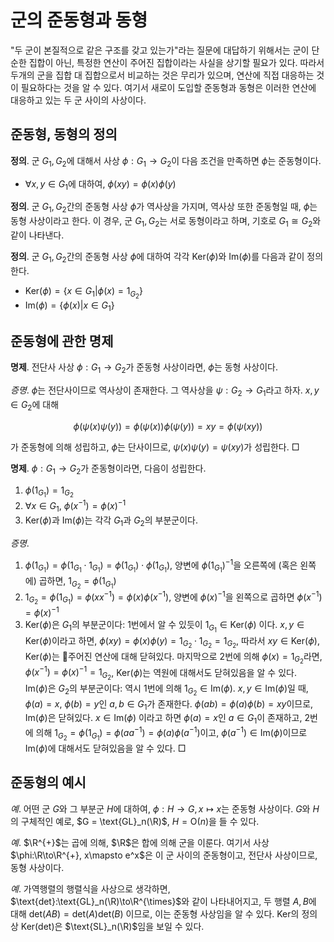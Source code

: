 <!---
title: '군의 준동형과 동형'
category: Mathematics
language: Korean
--->

# 군의 준동형과 동형

"두 군이 본질적으로 같은 구조를 갖고 있는가"라는 질문에 대답하기 위해서는
군이 단순한 집합이 아닌, 특정한 연산이 주어진 집합이라는 사실을 상기할 필요가
있다. 따라서 두개의 군을 집합 대 집합으로서 비교하는 것은 무리가 있으며,
연산에 직접 대응하는 것이 필요하다는 것을 알 수 있다. 여기서 새로이 도입할
준동형과 동형은 이러한 연산에 대응하고 있는 두 군 사이의 사상이다.

## 준동형, 동형의 정의

**정의**. 군 $`G_1, G_2`$에 대해서 사상 $`\phi: G_1 \to G_2`$이
다음 조건을 만족하면 $`\phi`$는 준동형이다.

- $`\forall x,y \in G_1`$에 대하여, $`\phi(xy) = \phi(x)\phi(y)`$

**정의**. 군 $`G_1, G_2`$간의 준동형 사상 $`\phi`$가 역사상을 가지며,
역사상 또한 준동형일 때, $`\phi`$는 동형 사상이라고 한다.
이 경우, 군 $`G_1, G_2`$는 서로 동형이라고 하며, 기호로
$`G_1\cong G_2`$와 같이 나타낸다.

**정의**. 군 $`G_1, G_2`$간의 준동형 사상 $`\phi`$에 대하여 각각
$`\text{Ker}(\phi)`$와 $`\text{Im}(\phi)`$를 다음과 같이 정의한다.

- $`\text{Ker}(\phi) = \left\{x\in G_1 | \phi(x) = 1_{G_2}\right\}`$
- $`\text{Im}(\phi) = \left\{\phi(x)|x\in G_1\right\}`$

## 준동형에 관한 명제

**명제**. 전단사 사상 $`\phi:G_1 \to G_2`$가 준동형 사상이라면,
$`\phi`$는 동형 사상이다.

*증명*. $`\phi`$는 전단사이므로 역사상이 존재한다. 그 역사상을
$`\psi: G_2 \to G_1`$라고 하자. $`x,y\in G_2`$에 대해

```math
\phi(\psi(x)\psi(y)) = \phi(\psi(x))\phi(\psi(y)) = xy = \phi(\psi(xy))
```

가 준동형에 의해 성립하고, $`\phi`$는 단사이므로, $`\psi(x)\psi(y) = \psi(xy)`$가
성립한다. □

**명제**. $`\phi:G_1\to G_2`$가 준동형이라면, 다음이 성립한다.

1. $`\phi(1_{G_1}) = 1_{G_2}`$
1. $`\forall x\in G_1,\ \phi(x^{-1}) = {\phi(x)}^{-1}`$
1. $`\text{Ker}(\phi)`$과 $`\text{Im}(\phi)`$는 각각 $`G_1`$과 $`G_2`$의 부분군이다.

*증명*. 
1. $`\phi(1_{G_1}) = \phi(1_{G_1}\cdot 1_{G_1}) = \phi(1_{G_1})\cdot\phi(1_{G_1})`$,
양변에 $`\phi(1_{G_1})^{-1}`$을 오른쪽에 (혹은 왼쪽에) 곱하면, $`1_{G_2} = \phi(1_{G_1})`$
1. $`1_{G_2} = \phi(1_{G_1}) = \phi(xx^{-1}) = \phi(x)\phi(x^{-1})`$,
양변에 $`\phi(x)^{-1}`$을 왼쪽으로 곱하면 $`\phi(x^{-1}) = {\phi(x)}^{-1}`$
1. $`\text{Ker}(\phi)`$은 $`G_1`$의 부분군이다: 1번에서 알 수 있듯이 $`1_{G_1}\in\text{Ker}(\phi)`$ 이다.
$`x,y \in\text{Ker}(\phi)`$이라고 하면, $`\phi(xy) = \phi(x)\phi(y) = 1_{G_2}\cdot1_{G_2} = 1_{G_2}`$,
따라서 $`xy\in\text{Ker}(\phi)`$, $`\text{Ker}(\phi)`$는 주어진 연산에 대해 닫혀있다.
마지막으로 2번에 의해 $`\phi(x)=1_{G_2}`$라면, $`\phi(x^{-1}) = \phi(x)^{-1}=1_{G_2}`$,
$`\text{Ker}(\phi)`$는 역원에 대해서도 닫혀있음을 알 수 있다.  
$`\text{Im}(\phi)`$은 $`G_2`$의 부분군이다: 역시 1번에 의해 $`1_{G_{2}}\in\text{Im}(\phi)`$. $`x,y \in\text{Im}(\phi)`$일 때, $`\phi(a) = x`$,
$`\phi(b) = y`$인 $`a, b\in G_1`$가 존재한다.
$`\phi(ab)=\phi(a)\phi(b)=xy`$이므로, $`\text{Im}(\phi)`$은 닫혀있다.
$`x \in\text{Im}(\phi)`$ 이라고 하면 $`\phi(a)=x`$인 $`a\in G_1`$이 존재하고, 2번에 의해
$`1_{G_2} = \phi(1_{G_1}) = \phi(aa^{-1}) = \phi(a)\phi(a^{-1})`$이고,
$`\phi(a^{-1})\in \text{Im}(\phi)`$이므로 $`\text{Im}(\phi)`$에 대해서도 닫혀있음을 알 수 있다. □

## 준동형의 예시

*예*. 어떤 군 $`G`$와 그 부분군 $`H`$에 대하여, $`\phi: H\to G, x\mapsto x`$는
준동형 사상이다. $`G`$와 $`H`$의 구체적인 예로, $`G = \text{GL}_n(\R)`$,
$`H = \text{O}(n)`$을 들 수 있다.

*예*. $`\R^{+}`$는 곱에 의해, $`\R`$은 합에 의해 군을 이룬다.
여기서 사상 $`\phi:\R\to\R^{+}, x\mapsto e^x`$은 이 군 사이의 준동형이고,
전단사 사상이므로, 동형 사상이다.

*예*. 가역행렬의 행렬식을 사상으로 생각하면,
$`\text{det}:\text{GL}_n(\R)\to\R^{\times}`$와 같이 나타내어지고,
두 행렬 $A, B$에 대해 $`\text{det}(AB) = \text{det}(A)\text{det}(B)`$
이므로, 이는 준동형 사상임을 알 수 있다. $`\text{Ker}`$의 정의상
$`\text{Ker}(\text{det})`$은 $`\text{SL}_n(\R)`$임을 보일 수 있다.
